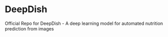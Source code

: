 # DeepDish
Official Repo for DeepDish - A deep learning model for automated nutrition prediction from images
